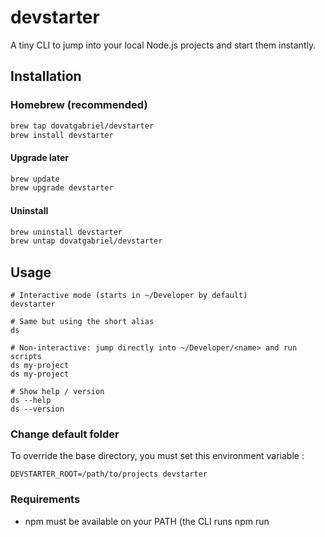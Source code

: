 # devstarter

A tiny CLI to jump into your local Node.js projects and start them instantly.

## Installation

### Homebrew (recommended)

```bash
brew tap dovatgabriel/devstarter
brew install devstarter
```

#### Upgrade later

```bash
brew update
brew upgrade devstarter
```

#### Uninstall

```bash
brew uninstall devstarter
brew untap dovatgabriel/devstarter
```

## Usage

```
# Interactive mode (starts in ~/Developer by default)
devstarter

# Same but using the short alias
ds

# Non-interactive: jump directly into ~/Developer/<name> and run scripts
ds my-project
ds my-project

# Show help / version
ds --help
ds --version
```

### Change default folder

To override the base directory, you must set this environment variable :

```
DEVSTARTER_ROOT=/path/to/projects devstarter
```

### Requirements

- npm must be available on your PATH (the CLI runs npm run <script>).
- macOS (x64 or arm64) for the Homebrew formula.
